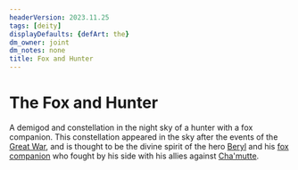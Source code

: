 ```yaml
---
headerVersion: 2023.11.25
tags: [deity]
displayDefaults: {defArt: the}
dm_owner: joint
dm_notes: none
title: Fox and Hunter
---
```

# The Fox and Hunter

A demigod and constellation in the night sky of a hunter with a fox companion. This constellation appeared in the sky after the events of the [Great War](<../../../events/1500s/great-war.md>), and is thought to be the divine spirit of the hero [Beryl](<../../../people/pcs/great-war/beryl.md>) and his [fox companion](<../../../people/pcs/great-war/companions/willow-wind.md>) who fought by his side with his allies against [Cha'mutte](<../../../people/extraplanar-powers/cha-mutte.md>).

